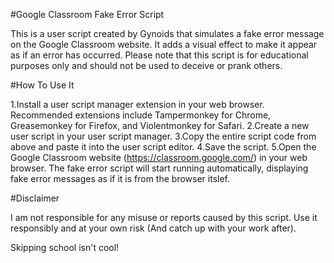 #Google Classroom Fake Error Script


This is a user script created by Gynoids that simulates a fake error message on the Google Classroom website. It adds a visual effect to make it appear as if an error has occurred. Please note that this script is for educational purposes only and should not be used to deceive or prank others.

#How To Use It


1.Install a user script manager extension in your web browser. Recommended extensions include Tampermonkey for Chrome, Greasemonkey for Firefox, and Violentmonkey for Safari.
2.Create a new user script in your user script manager.
3.Copy the entire script code from above and paste it into the user script editor.
4.Save the script.
5.Open the Google Classroom website (https://classroom.google.com/) in your web browser.
The fake error script will start running automatically, displaying fake error messages as if it is from the browser itslef.

#Disclaimer


I am not responsible for any misuse or reports caused by this script. Use it responsibly and at your own risk (And catch up with your work after).




Skipping school isn't cool!
